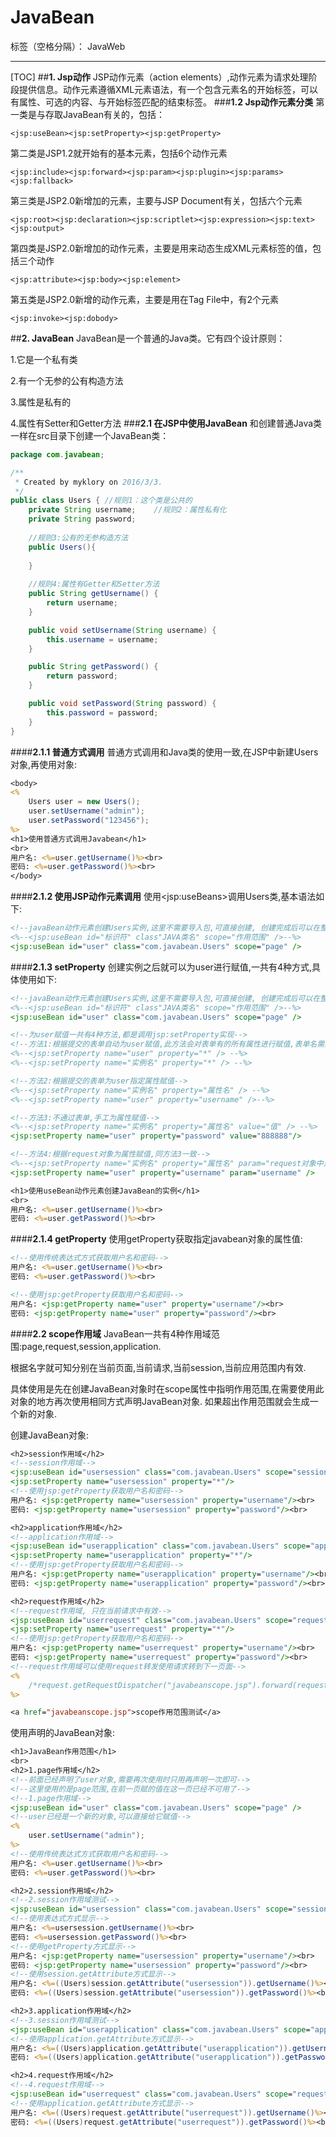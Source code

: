 ﻿# JavaBean

标签（空格分隔）： JavaWeb

---
[TOC]
##**1. Jsp动作**
JSP动作元素（action elements）,动作元素为请求处理阶段提供信息。动作元素遵循XML元素语法，有一个包含元素名的开始标签，可以有属性、可选的内容、与开始标签匹配的结束标签。
###**1.2 Jsp动作元素分类**
第一类是与存取JavaBean有关的，包括：

    <jsp:useBean><jsp:setProperty><jsp:getProperty>
    
第二类是JSP1.2就开始有的基本元素，包括6个动作元素

    <jsp:include><jsp:forward><jsp:param><jsp:plugin><jsp:params><jsp:fallback>
    
第三类是JSP2.0新增加的元素，主要与JSP Document有关，包括六个元素

    <jsp:root><jsp:declaration><jsp:scriptlet><jsp:expression><jsp:text><jsp:output>
    
第四类是JSP2.0新增加的动作元素，主要是用来动态生成XML元素标签的值，包括三个动作

    <jsp:attribute><jsp:body><jsp:element>
    
第五类是JSP2.0新增的动作元素，主要是用在Tag File中，有2个元素

    <jsp:invoke><jsp:dobody>
##**2. JavaBean**
JavaBean是一个普通的Java类。它有四个设计原则：

1.它是一个私有类

2.有一个无参的公有构造方法

3.属性是私有的

4.属性有Setter和Getter方法
###**2.1 在JSP中使用JavaBean**
和创建普通Java类一样在src目录下创建一个JavaBean类：
```java
package com.javabean;

/**
 * Created by myklory on 2016/3/3.
 */
public class Users { //规则1：这个类是公共的
    private String username;    //规则2：属性私有化
    private String password;
    
    //规则3:公有的无参构造方法
    public Users(){
        
    }
    
    //规则4:属性有Getter和Setter方法
    public String getUsername() {
        return username;
    }

    public void setUsername(String username) {
        this.username = username;
    }

    public String getPassword() {
        return password;
    }

    public void setPassword(String password) {
        this.password = password;
    }
}

```
####**2.1.1 普通方式调用**
普通方式调用和Java类的使用一致,在JSP中新建Users对象,再使用对象:
```jsp
<body>
<%
    Users user = new Users();
    user.setUsername("admin");
    user.setPassword("123456");
%>
<h1>使用普通方式调用Javabean</h1>
<br>
用户名: <%=user.getUsername()%><br>
密码: <%=user.getPassword()%><br>
</body>
```
####**2.1.2 使用JSP动作元素调用**
使用&lt;jsp:useBeans>调用Users类,基本语法如下:
```jsp
<!--javaBean动作元素创建Users实例,这里不需要导入包,可直接创建, 创建完成后可以在整个页面使用user对象-->
<%--<jsp:useBean id="标识符" class"JAVA类名" scope="作用范围" />--%>
<jsp:useBean id="user" class="com.javabean.Users" scope="page" />
```
####**2.1.3 setProperty**
创建实例之后就可以为user进行赋值,一共有4种方式,具体使用如下:
```jsp
<!--javaBean动作元素创建Users实例,这里不需要导入包,可直接创建, 创建完成后可以在整个页面使用user对象-->
<%--<jsp:useBean id="标识符" class"JAVA类名" scope="作用范围" />--%>
<jsp:useBean id="user" class="com.javabean.Users" scope="page" />

<!--为user赋值一共有4种方法,都是调用jsp:setProperty实现-->
<!--方法1:根据提交的表单自动为user赋值,此方法会对表单有的所有属性进行赋值,表单名需要与属性名一样-->
<%--<jsp:setProperty name="user" property="*" /> --%>
<%--<jsp:setProperty name="实例名" property="*" /> --%>

<!--方法2:根据提交的表单为user指定属性赋值-->
<%--<jsp:setProperty name="实例名" property="属性名" /> --%>
<%--<jsp:setProperty name="user" property="username" />--%>

<!--方法3:不通过表单,手工为属性赋值-->
<%--<jsp:setProperty name="实例名" property="属性名" value="值" /> --%>
<jsp:setProperty name="user" property="password" value="888888"/>

<!--方法4:根据request对象为属性赋值,同方法3一致-->
<%--<jsp:setProperty name="实例名" property="属性名" param="request对象中是参数名" /> --%>
<jsp:setProperty name="user" property="username" param="username" />

<h1>使用useBean动作元素创建JavaBean的实例</h1>
<br>
用户名: <%=user.getUsername()%><br>
密码: <%=user.getPassword()%><br>
```
####**2.1.4 getProperty**
使用getProperty获取指定javabean对象的属性值:
```jsp
<!--使用传统表达式方式获取用户名和密码-->
用户名: <%=user.getUsername()%><br>
密码: <%=user.getPassword()%><br>

<!--使用jsp:getProperty获取用户名和密码-->
用户名: <jsp:getProperty name="user" property="username"/><br>
密码: <jsp:getProperty name="user" property="password"/><br>
```
####**2.2 scope作用域**
JavaBean一共有4种作用域范围:page,request,session,application.

根据名字就可知分别在当前页面,当前请求,当前session,当前应用范围内有效.

具体使用是先在创建JavaBean对象时在scope属性中指明作用范围,在需要使用此对象的地方再次使用相同方式声明JavaBean对象. 如果超出作用范围就会生成一个新的对象.

创建JavaBean对象:
```jsp
<h2>session作用域</h2>
<!--session作用域-->
<jsp:useBean id="usersession" class="com.javabean.Users" scope="session"/>
<jsp:setProperty name="usersession" property="*"/>
<!--使用jsp:getProperty获取用户名和密码-->
用户名: <jsp:getProperty name="usersession" property="username"/><br>
密码: <jsp:getProperty name="usersession" property="password"/><br>

<h2>application作用域</h2>
<!--application作用域-->
<jsp:useBean id="userapplication" class="com.javabean.Users" scope="application"/>
<jsp:setProperty name="userapplication" property="*"/>
<!--使用jsp:getProperty获取用户名和密码-->
用户名: <jsp:getProperty name="userapplication" property="username"/><br>
密码: <jsp:getProperty name="userapplication" property="password"/><br>

<h2>request作用域</h2>
<!--request作用域, 只在当前请求中有效-->
<jsp:useBean id="userrequest" class="com.javabean.Users" scope="request"/>
<jsp:setProperty name="userrequest" property="*"/>
<!--使用jsp:getProperty获取用户名和密码-->
用户名: <jsp:getProperty name="userrequest" property="username"/><br>
密码: <jsp:getProperty name="userrequest" property="password"/><br>
<!--request作用域可以使用request转发使用请求转到下一页面-->
<%
    /*request.getRequestDispatcher("javabeanscope.jsp").forward(request,response);*/
%>

<a href="javabeanscope.jsp">scope作用范围测试</a>
```
使用声明的JavaBean对象:
```jsp
<h1>JavaBean作用范围</h1>
<br>
<h2>1.page作用域</h2>
<!--前面已经声明了user对象,需要再次使用时只用再声明一次即可-->
<!--这里使用的是page范围,在前一页赋的值在这一页已经不可用了-->
<!--1.page作用域-->
<jsp:useBean id="user" class="com.javabean.Users" scope="page" />
<!--user已经是一个新的对象,可以直接给它赋值-->
<%
    user.setUsername("admin");
%>
<!--使用传统表达式方式获取用户名和密码-->
用户名: <%=user.getUsername()%><br>
密码: <%=user.getPassword()%><br>

<h2>2.session作用域</h2>
<!--2.session作用域测试-->
<jsp:useBean id="usersession" class="com.javabean.Users" scope="session" />
<!--使用表达式方式显示-->
用户名: <%=usersession.getUsername()%><br>
密码: <%=usersession.getPassword()%><br>
<!--使用getProperty方式显示-->
用户名: <jsp:getProperty name="usersession" property="username"/><br>
密码: <jsp:getProperty name="usersession" property="password"/><br>
<!--使用session.getAttribute方式显示-->
用户名: <%=((Users)session.getAttribute("usersession")).getUsername()%><br>
密码: <%=((Users)session.getAttribute("usersession")).getPassword()%><br>

<h2>3.application作用域</h2>
<!--3.session作用域测试-->
<jsp:useBean id="userapplication" class="com.javabean.Users" scope="application" />
<!--使用application.getAttribute方式显示-->
用户名: <%=((Users)application.getAttribute("userapplication")).getUsername()%><br>
密码: <%=((Users)application.getAttribute("userapplication")).getPassword()%><br>

<h2>4.request作用域</h2>
<!--4.request作用域-->
<jsp:useBean id="userrequest" class="com.javabean.Users" scope="request" />
<!--使用application.getAttribute方式显示-->
用户名: <%=((Users)request.getAttribute("userrequest")).getUsername()%><br>
密码: <%=((Users)request.getAttribute("userrequest")).getPassword()%><br>
```

